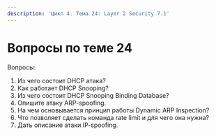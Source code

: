 ```yaml
---
description: 'Цикл 4. Тема 24: Layer 2 Security 7.1'
---
```


# Вопросы по теме 24

Вопросы:  
1. Из чего состоит DHCP атака?  
2. Как работает DHCP Snooping?  
3. Из чего состоит DHCP Snooping Binding Database?  
4. Опишите атаку ARP-spoofing.  
5. На чем основывается принцип работы Dynamic ARP Inspection?  
6. Что позволяет сделать команда rate limit и для чего она нужна?  
7. Дать описание атаки IP-spoofing.

